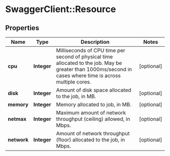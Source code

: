 # SwaggerClient::Resource

## Properties
Name | Type | Description | Notes
------------ | ------------- | ------------- | -------------
**cpu** | **Integer** | Milliseconds of CPU time per second of physical time allocated to the job. May be greater than 1000ms/second in cases where time is across multiple cores. | [optional] 
**disk** | **Integer** | Amount of disk space allocated to the job, in MB. | [optional] 
**memory** | **Integer** | Memory allocated to job, in MB. | [optional] 
**netmax** | **Integer** | Maximum amount of network throughput (ceiling) allowed, in Mbps. | [optional] 
**network** | **Integer** | Amount of network throughput (floor) allocated to the job, in Mbps. | [optional] 


